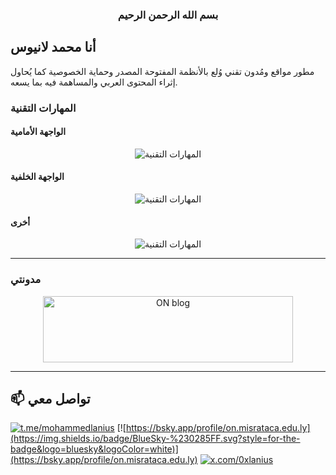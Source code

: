 <center><h3> بسم الله الرحمن الرحيم  </h3></center>

## أنا محمد لانيوس
مطور مواقع ومُدون تقني وُلع بالأنظمة المفتوحة المصدر وحماية الخصوصية كما يُحاول إثراء المحتوى العربي والمساهمة فيه بما يسعه.
### المهارات التقنية
#### الواجهة الأمامية
<div align="center">
  <img src="https://skillicons.dev/icons?i=html,css,js,sass,bootstrap" alt="المهارات التقنية">
</div>  

#### الواجهة الخلفية
<div align="center">
  <img src="https://skillicons.dev/icons?i=dotnet,php,mysql" alt="المهارات التقنية">
</div> 

#### أخرى
<div align="center">
  <img src="https://skillicons.dev/icons?i=,wordpress,git,bash" alt="المهارات التقنية">
</div>  

---

### مدونتي
<center><a href="https://on.misrataca.edu.ly/" class="site-logo-container" rel="home" itemprop="url" ><img width="400" height="106" src="https://on.misrataca.edu.ly/wp-content/uploads/2024/02/Systems_and_technology_programming_company_logo__2_-removebg-preview.png" class="default-logo" alt="ON blog" decoding="async" srcset="https://on.misrataca.edu.ly/wp-content/uploads/2024/02/Systems_and_technology_programming_company_logo__2_-removebg-preview.png 448w, https://on.misrataca.edu.ly/wp-content/uploads/2024/02/Systems_and_technology_programming_company_logo__2_-removebg-preview-300x71.png 300w" sizes="(max-width: 448px) 100vw, 448px"></a></center>

---

## 📫 **تواصل معي**  
[![t.me/mohammedlanius](https://img.shields.io/badge/Telegram-2CA5E0?style=for-the-badge&logo=telegram&logoColor=white)](https://t.me/mohammedlanius)
[![https://bsky.app/profile/on.misrataca.edu.ly](https://img.shields.io/badge/BlueSky-%230285FF.svg?style=for-the-badge&logo=bluesky&logoColor=white)](https://bsky.app/profile/on.misrataca.edu.ly)
[![x.com/0xlanius](https://img.shields.io/badge/Twitter-1DA1F2?style=for-the-badge&logo=twitter&logoColor=white)](https://twitter.com/0xlanius)

